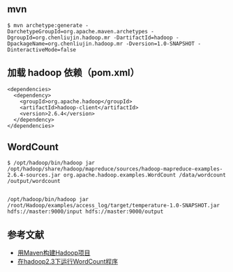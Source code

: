 ## mvn
```
$ mvn archetype:generate -DarchetypeGroupId=org.apache.maven.archetypes -DgroupId=org.chenliujin.hadoop.mr -DartifactId=hadoop -DpackageName=org.chenliujin.hadoop.mr -Dversion=1.0-SNAPSHOT -DinteractiveMode=false
```

## 加载 hadoop 依赖（pom.xml）
```
<dependencies>
  <dependency>
    <groupId>org.apache.hadoop</groupId>
    <artifactId>hadoop-client</artifactId>
    <version>2.6.4</version>
  </dependency>
</dependencies>
```

## WordCount
```
$ /opt/hadoop/bin/hadoop jar /opt/hadoop/share/hadoop/mapreduce/sources/hadoop-mapreduce-examples-2.6.4-sources.jar org.apache.hadoop.examples.WordCount /data/wordcount /output/wordcount


/opt/hadoop/bin/hadoop jar /root/Hadoop/examples/access_log/target/temperature-1.0-SNAPSHOT.jar hdfs://master:9000/input hdfs://master:9000/output
```




## 参考文献
* [用Maven构建Hadoop项目](http://blog.fens.me/hadoop-maven-eclipse/)
* [在hadoop2.3下运行WordCount程序](http://blog.itpub.net/21819287/viewspace-1119313/)
